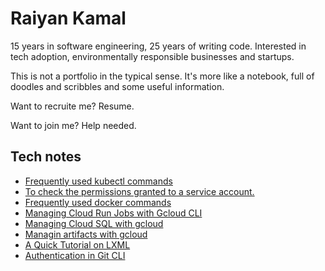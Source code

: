 # Raiyan Kamal

15 years in software engineering, 25 years of writing code.
Interested in tech adoption, environmentally responsible businesses and startups.

This is not a portfolio in the typical sense. It's more like a notebook, full of doodles and scribbles and some useful information.

Want to recruite me? Resume.

Want to join me? Help needed.

## Tech notes

- [Frequently used kubectl commands](./notes/tech/kubectl-frequently-used.md)
- [To check the permissions granted to a service account.](./notes/tech/gcloud-iam-permissions.md)
- [Frequently used docker commands](./notes/tech/docker-frequently-used.md)
- [Managing Cloud Run Jobs with Gcloud CLI](./notes/tech/gcloud-cli-cloud-run-jobs.md)
- [Managing Cloud SQL with gcloud](./notes/tech/gcloud-cli-cloud-sql.md)
- [Managin artifacts with gcloud](./notes/tech/gcloud-cli-artifact-registry.md)
- [A Quick Tutorial on LXML](./notes/tech/lxml-quick-tutorial.md)
- [Authentication in Git CLI](./notes/tech/git-cli-authenticate.md)

